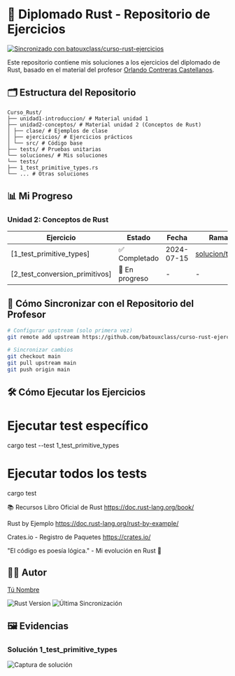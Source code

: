 # 🦀 Diplomado Rust - Repositorio de Ejercicios

[![Sincronizado con batouxclass/curso-rust-ejercicios](https://img.shields.io/badge/Sincronizado-con%20batouxclass%2Fcurso--rust--ejercicios-brightgreen)](https://github.com/batouxclass/curso-rust-ejercicios)

Este repositorio contiene mis soluciones a los ejercicios del diplomado de Rust, basado en el material del profesor [Orlando Contreras Castellanos](https://github.com/batouxclass).

## 🗂️ Estructura del Repositorio
```
Curso_Rust/
├── unidad1-introduccion/ # Material unidad 1
├── unidad2-conceptos/ # Material unidad 2 (Conceptos de Rust)
│ ├── clase/ # Ejemplos de clase
│ ├── ejercicios/ # Ejercicios prácticos
│ └── src/ # Código base
├── tests/ # Pruebas unitarias
└── soluciones/ # Mis soluciones
└── tests/
├── 1_test_primitive_types.rs
└── ... # Otras soluciones
```

## 📊 Mi Progreso

### Unidad 2: Conceptos de Rust
| Ejercicio | Estado | Fecha | Rama |
|-----------|--------|-------|------|
| [1_test_primitive_types] | ✅ Completado | 2024-07-15 | [solucion/tests](https://github.com/tuusuario/curso-rust-ejercicios/tree/solucion/tests) |
| [2_test_conversion_primitivos] | 🚧 En progreso | - | - |

## 🔄 Cómo Sincronizar con el Repositorio del Profesor

```bash
# Configurar upstream (solo primera vez)
git remote add upstream https://github.com/batouxclass/curso-rust-ejercicios.git

# Sincronizar cambios
git checkout main
git pull upstream main
git push origin main
```

## 🛠️ Cómo Ejecutar los Ejercicios
# Ejecutar test específico
cargo test --test 1_test_primitive_types

# Ejecutar todos los tests
cargo test

📚 Recursos
Libro Oficial de Rust
https://doc.rust-lang.org/book/

Rust by Ejemplo
https://doc.rust-lang.org/rust-by-example/

Crates.io - Registro de Paquetes
https://crates.io/

"El código es poesía lógica." - Mi evolución en Rust 🚀

## 👨‍💻 Autor
[Tú Nombre](https://github.com/tuusuario)

![Rust Version](https://img.shields.io/badge/rust-1.72.0+-orange)
![Última Sincronización](https://img.shields.io/github/last-commit/tuusuario/curso-rust-ejercicios/main)

## 🖼️ Evidencias

### Solución 1_test_primitive_types
![Captura de solución](link_a_imagen.png)

